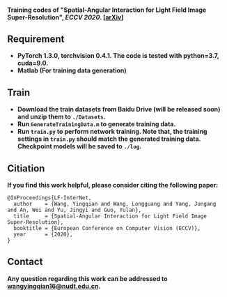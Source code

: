 #### Training codes of "Spatial-Angular Interaction for Light Field Image Super-Resolution", *ECCV 2020*. [<a href="https://arxiv.org/pdf/1912.07849.pdf">arXiv</a>]

## Requirement
* **PyTorch 1.3.0, torchvision 0.4.1. The code is tested with python=3.7, cuda=9.0.**
* **Matlab (For training data generation)**

## Train
* **Download the train datasets from Baidu Drive (will be released soon) and unzip them to `./Datasets`.** 
* **Run `GenerateTrainingData.m` to generate training data.**
* **Run `train.py` to perform network training. Note that, the training settings in `train.py` should match the generated training data. Checkpoint models will be saved to `./log`.**


## Citiation
**If you find this work helpful, please consider citing the following paper:**
```
@InProceedings{LF-InterNet,
  author    = {Wang, Yingqian and Wang, Longguang and Yang, Jungang and An, Wei and Yu, Jingyi and Guo, Yulan},
  title     = {Spatial-Angular Interaction for Light Field Image Super-Resolution},
  booktitle = {European Conference on Computer Vision (ECCV)},
  year      = {2020},
}
```

## Contact
**Any question regarding this work can be addressed to wangyingqian16@nudt.edu.cn.**
